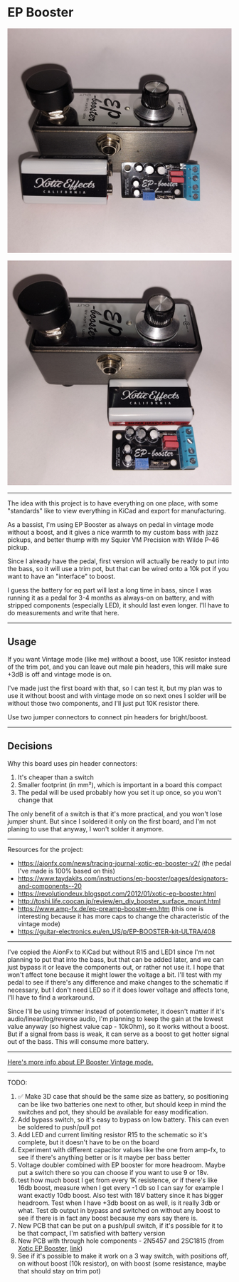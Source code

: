 # EP Booster

![v1.0.0 image](img1_v1_0_0.jpg)

![v1.0.0 image](img2_v1_0_0.jpg)

---

The idea with this project is to have everything on one place, with some "standards" like to view everything in KiCad
and export for manufacturing.

As a bassist, I'm using EP Booster as always on pedal in vintage mode without a boost, and it gives a nice warmth to my
custom bass with jazz pickups, and better thump with my Squier VM Precision with Wilde P-46 pickup.

Since I already have the pedal, first version will actually be ready to put into the bass, so it will use a trim pot,
but that can be wired onto a 10k pot if you want to have an "interface" to boost.

I guess the battery for eq part will last a long time in bass, since I was running it as a pedal for 3-4 months as
always-on on battery, and with stripped components (especially LED), it should last even longer. I'll have to do
measurements and write that here.

---

## Usage

If you want Vintage mode (like me) without a boost, use 10K resistor instead of the trim pot, and you can leave out male
pin headers, this will make sure +3dB is off and vintage mode is on.

I've made just the first board with that, so I can test it, but my plan was to use it without boost and with vintage
mode on so next ones I solder will be without those two components, and I'll just put 10K resistor there.

Use two jumper connectors to connect pin headers for bright/boost.

---

## Decisions

Why this board uses pin header connectors:

1. It's cheaper than a switch
2. Smaller footprint (in mm²), which is important in a board this compact
3. The pedal will be used probably how you set it up once, so you won't change that

The only benefit of a switch is that it's more practical, and you won't lose jumper shunt. But since I soldered it only
on the first board, and I'm not planing to use that anyway, I won't solder it anymore.

---

Resources for the project:

- https://aionfx.com/news/tracing-journal-xotic-ep-booster-v2/ (the pedal I've made is 100% based on this)
- https://www.taydakits.com/instructions/ep-booster/pages/designators-and-components--20
- https://revolutiondeux.blogspot.com/2012/01/xotic-ep-booster.html
- http://toshi.life.coocan.jp/review/en_diy_booster_surface_mount.html
- https://www.amp-fx.de/ep-preamp-booster-en.htm (this one is interesting because it has more caps to change the
  characteristic of the vintage mode)
- https://guitar-electronics.eu/en_US/p/EP-BOOSTER-kit-ULTRA/408

---

I've copied the AionFx to KiCad but without R15 and LED1 since I'm not planning to put that into the bass, but that
can be added later, and we can just bypass it or leave the components out, or rather not use it. I hope that won't
affect tone because it might lower the voltage a bit. I'll test with my pedal to see if there's any difference and make
changes to the schematic if necessary, but I don't need LED so if it does lower voltage and affects tone, I'll have to
find a workaround.

Since I'll be using trimmer instead of potentiometer, it doesn't matter if it's audio/linear/log/reverse audio, I'm
planning to keep the gain at the lowest value anyway (so highest value cap - 10kOhm), so it works without a boost. But
if a signal from bass is weak, it can serve as a boost to get hotter signal out of the bass. This will consume more
battery.

---

[Here's more info about EP Booster Vintage mode.](ep_booster_info.md)

---

TODO:

1. ✅ Make 3D case that should be the same size as battery, so positioning can be like two batteries one next to other,
   but should keep in mind the switches and pot, they should be available for easy modification.
2. Add bypass switch, so it's easy to bypass on low battery. This can even be soldered to push/pull pot
3. Add LED and current limiting resistor R15 to the schematic so it's complete, but it doesn't have to be on the board
4. Experiment with different capacitor values like the one from amp-fx, to see if there's anything better or is it maybe
   per bass better
5. Voltage doubler combined with EP booster for more headroom. Maybe put a switch there so you can choose if you want to
   use 9 or 18v.
6. test how much boost I get from every 1K resistence, or if there's like 16db boost, measure when I get every
   -1 db so I can say for example I want exactly 10db boost. Also test with 18V battery since it has bigger headroom.
   Test when I have +3db boost on as well, is it really 3db or what. Test db output in bypass and switched on without
   any boost to see if there is in fact any boost because my ears say there is.
7. New PCB that can be put on a push/pull switch, if it's possible for it to be that compact, I'm satisfied with battery
   version
8. New PCB with through hole components - 2N5457 and 2SC1815 (from [Xotic EP Booster](Xotic%20EP%20Booster.png),
   [link](https://tagboardeffects.blogspot.com/2012/02/xotic-ep-booster-briggs-modded.html))
9. See if it's possible to make it work on a 3 way switch, with positions off, on without boost (10k resistor), on with
   boost (some resistance, maybe that should stay on trim pot)